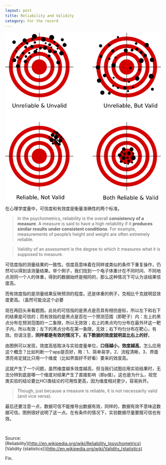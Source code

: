 ```yaml
---
layout: post
title: Reliability and Validity
category: For the record
---
```


![set](/images/reliabilityandvalidity.png)

在心理学度量中，可信度和有效度是衡量准确性的两个标准。

>In the psychometrics, reliability is the overall **consistency of a measure**. A measure is said to have a high reliability if it **produces similar results under consistent conditions**. For example, measurements of people’s height and weight are often extremely reliable.

>Validity of an assessment is the degree to which it measures what it is supposed to measure. 


可信度指的测量结果的一致性。信度高意味着在同样或类似的条件下重复操作，仍然可以得到该测量结果。举个例子，我们找到一个电子体重计在不同时间、不同地点测同一个人的体重，得到的数据始终是相同的，那么这种情况下可认为该结果信度高。

而有效度指的是测量结果反映预测的程度。还是体重的例子，克相比千克就明显效度更高。（虽然可能没这个必要

现在再回头来看题图。此处的可信指的是黑点是否具有相仿座标，所以左下和右下的结果是可信的；而有效指的是黑点是否在一个预测范围（即靶子）内：左上的黑点分布在预测范围的一二象限，所以无效效；右上的黑点均匀分布在最外环这一靶子内，所以有效；左下的黑点分布在第一象限，无效；右下均匀分布在靶心，有效。但请注意，**同样都是有效的情况下，右下数据的效度就明显比右上的好**。

由图例可以发现，效度高低取决与实验度量单位，**口径越小，效度越高**。怎么应用这个概念？比如判断一个app是否好，用：1、简单易学，2、流程清晰，3、界面漂亮肯定就比只用一个维度（比如界面好不好看）要来的效度高。

这就产生了一个问题，虽然维度越多效度越高，但当我们试图应用实验结果时，无法分辨到底是哪一个维度对结果产生了直接影响（即p值）。这也是为什么，视觉类实验的结论要比HCI类结论的可用性更高，因为维度相对更少，容易拆开。

>Though, just because a measure is reliable, it is not necessarily valid (and vice versa). 

最后还要注意一点，数据可信不能推导出数据有效，同样的，数据有效不意味这数据可信。图例很好说明了这一点。在有条件的情况下，实验数据尽量要既可信也有效。

</br>


Source: </br>
[Reliability](http://en.wikipedia.org/wiki/Reliability_(psychometrics)</br>
[Validity (statistics)](http://en.wikipedia.org/wiki/Validity_(statistics)</br>




Fin.